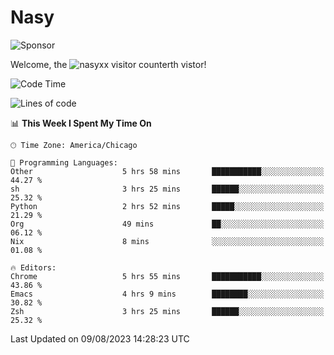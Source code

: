 # Nasy

<!--
<p align="center">
<img height="200" src="https://github-readme-stats.vercel.app/api?username=nasyxx&count_private=true&show_icons=true&theme=dracula&include_all_commits=true"/>
<img height="200" src="https://github-readme-stats.vercel.app/api/top-langs/?username=nasyxx&theme=dracula&hide=html,jupyter+notebook&count_private=true&show_icons=true"/>
</p>

  
----------------
-->

![Sponsor](https://img.shields.io/static/v1.svg?label=Sponsor&message=%E2%9D%A4&logo=GitHub&style=flat&color=pink)
 
Welcome, the ![nasyxx visitor counter](https://count.getloli.com/get/@nasyxx?theme=rule34)th vistor!
 
<!--START_SECTION:waka-->
![Code Time](http://img.shields.io/badge/Code%20Time-3%2C628%20hrs%2051%20mins-blue)

![Lines of code](https://img.shields.io/badge/From%20Hello%20World%20I%27ve%20Written-6.3%20million%20lines%20of%20code-blue)

📊 **This Week I Spent My Time On** 

```text
🕑︎ Time Zone: America/Chicago

💬 Programming Languages: 
Other                    5 hrs 58 mins       ███████████░░░░░░░░░░░░░░   44.27 % 
sh                       3 hrs 25 mins       ██████░░░░░░░░░░░░░░░░░░░   25.32 % 
Python                   2 hrs 52 mins       █████░░░░░░░░░░░░░░░░░░░░   21.29 % 
Org                      49 mins             ██░░░░░░░░░░░░░░░░░░░░░░░   06.12 % 
Nix                      8 mins              ░░░░░░░░░░░░░░░░░░░░░░░░░   01.08 % 

🔥 Editors: 
Chrome                   5 hrs 55 mins       ███████████░░░░░░░░░░░░░░   43.86 % 
Emacs                    4 hrs 9 mins        ████████░░░░░░░░░░░░░░░░░   30.82 % 
Zsh                      3 hrs 25 mins       ██████░░░░░░░░░░░░░░░░░░░   25.32 % 
```


 Last Updated on 09/08/2023 14:28:23 UTC
<!--END_SECTION:waka-->

<!-- ![visitors](https://visitor-badge.laobi.icu/badge?page_id=nasyxx.nasyxx) -->
